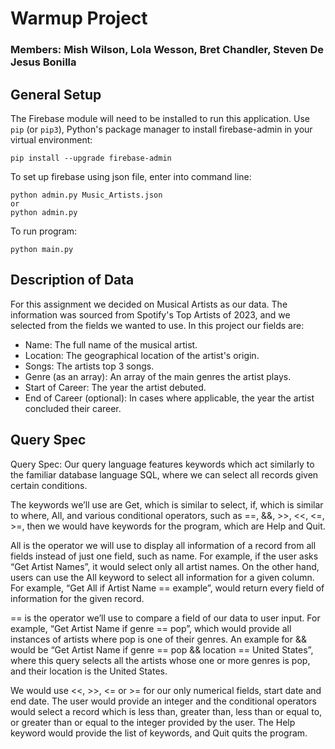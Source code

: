 # Warmup Project
### Members: Mish Wilson, Lola Wesson, Bret Chandler, Steven De Jesus Bonilla


## General Setup
The Firebase module will need to be installed to run this application. 
Use `pip` (or `pip3`), Python's package manager to install firebase-admin in your virtual environment:

    pip install --upgrade firebase-admin

To set up firebase using json file, enter into command line:

    python admin.py Music_Artists.json
    or
    python admin.py

To run program:

    python main.py



## Description of Data

For this assignment we decided on Musical Artists as our data. The information was sourced from Spotify's Top Artists of 2023, and we selected from the fields we wanted to use. In this project our fields are:
- Name: The full name of the musical artist.
- Location: The geographical location of the artist's origin.
- Songs: The artists top 3 songs.
- Genre (as an array): An array of the main genres the artist plays.
- Start of Career: The year the artist debuted.
- End of Career (optional): In cases where applicable, the year the artist concluded their career.

## Query Spec

Query Spec:
Our query language features keywords which act similarly to the familiar database language SQL, where we can select all records given certain conditions. 

The keywords we’ll use are Get, which is similar to select, if, which is similar to where, All, and various conditional operators, such as ==, &&, >>, <<, <=, >=, then we would have keywords for the program, which are Help and Quit. 

All is the operator we will use to display all information of a record from all fields instead of just one field, such as name. For example, if the user asks “Get Artist Names”, it would select only all artist names. On the other hand, users can use the All keyword to select all information for a given column. For example, “Get All if Artist Name == example”, would return every field of information for the given record.

 == is the operator we’ll use to compare a field of our data to user input. For example, “Get Artist Name if genre == pop”, which would provide all instances of artists where pop is one of their genres. An example for && would be “Get Artist Name if genre == pop && location == United States”, where this query selects all the artists whose one or more genres is pop, and their location is the United States. 

We would use <<, >>, <= or >= for our only numerical fields, start date and end date. The user would provide an integer and the conditional operators would select a record which is less than, greater than, less than or equal to, or greater than or equal to the integer provided by the user. 
The Help keyword would provide the list of keywords, and Quit quits the program.
